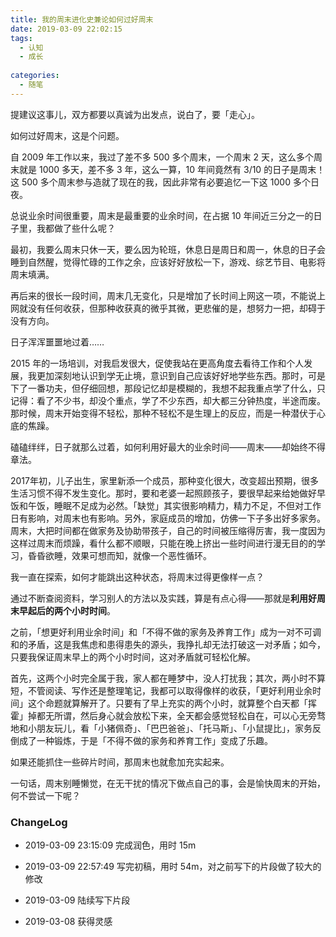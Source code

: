 ```yaml
---
title: 我的周末进化史兼论如何过好周末
date: 2019-03-09 22:02:15
tags:
  - 认知
  - 成长
  
categories:
  - 随笔
---
```

提建议这事儿，双方都要以真诚为出发点，说白了，要「走心」。

如何过好周末，这是个问题。

<!--more-->

自 2009 年工作以来，我过了差不多 500 多个周末，一个周末 2 天，这么多个周末就是 1000 多天，差不多 3 年，这么一算，10 年间竟然有 3/10 的日子是周末！这 500 多个周末参与造就了现在的我，因此非常有必要追忆一下这 1000 多个日夜。

总说业余时间很重要，周末是最重要的业余时间，在占据 10 年间近三分之一的日子里，我都做了些什么呢？

最初，我要么周末只休一天，要么因为轮班，休息日是周日和周一，休息的日子会睡到自然醒，觉得忙碌的工作之余，应该好好放松一下，游戏、综艺节目、电影将周末填满。

再后来的很长一段时间，周末几无变化，只是增加了长时间上网这一项，不能说上网就没有任何收获，但那种收获真的微乎其微，更悲催的是，想努力一把，却碍于没有方向。

日子浑浑噩噩地过着……

2015 年的一场培训，对我启发很大，促使我站在更高角度去看待工作和个人发展，我更加深刻地认识到学无止境，意识到自己应该好好地学些东西。那时，可是下了一番功夫，但仔细回想，那段记忆却是模糊的，我想不起我重点学了什么，只记得：看了不少书，却没个重点，学了不少东西，却大都三分钟热度，半途而废。那时候，周末开始变得不轻松，那种不轻松不是生理上的反应，而是一种潜伏于心底的焦躁。

磕磕绊绊，日子就那么过着，如何利用好最大的业余时间——周末——却始终不得章法。

2017年初，儿子出生，家里新添一个成员，那种变化很大，改变超出预期，很多生活习惯不得不发生变化。那时，要和老婆一起照顾孩子，要很早起来给她做好早饭和午饭，睡眠不足成为必然。「缺觉」其实很影响精力，精力不足，不但对工作日有影响，对周末也有影响。另外，家庭成员的增加，仿佛一下子多出好多家务。周末，大把时间都在做家务及协助带孩子，自己的时间被压缩得厉害，我一度因为这样过周末而烦躁，看什么都不顺眼，只能在晚上挤出一些时间进行漫无目的的学习，昏昏欲睡，效果可想而知，就像一个恶性循环。

我一直在探索，如何才能跳出这种状态，将周末过得更像样一点？

通过不断查阅资料，学习别人的方法以及实践，算是有点心得——那就是**利用好周末早起后的两个小时时间**。

之前，「想更好利用业余时间」和「不得不做的家务及养育工作」成为一对不可调和的矛盾，这是我焦虑和患得患失的源头，我挣扎却无法打破这一对矛盾；如今，只要我保证周末早上的两个小时时间，这对矛盾就可轻松化解。

首先，这两个小时完全属于我，家人都在睡梦中，没人打扰我；其次，两小时不算短，不管阅读、写作还是整理笔记，我都可以取得像样的收获，「更好利用业余时间」这个命题就算解开了。只要有了早上充实的两个小时，就算整个白天都「挥霍」掉都无所谓，然后身心就会放松下来，全天都会感觉轻松自在，可以心无旁骛地和小朋友玩儿，看「小猪佩奇」、「巴巴爸爸」、「托马斯」、「小鼠提比」，家务反倒成了一种锻炼，于是「不得不做的家务和养育工作」变成了乐趣。

如果还能抓住一些碎片时间，那周末也就愈加充实起来。

一句话，周末别睡懒觉，在无干扰的情况下做点自己的事，会是愉快周末的开始，何不尝试一下呢？

### ChangeLog
- 2019-03-09 23:15:09 完成润色，用时 15m

- 2019-03-09 22:57:49 写完初稿，用时 54m，对之前写下的片段做了较大的修改

- 2019-03-09 陆续写下片段

- 2019-03-08 获得灵感

  